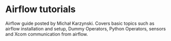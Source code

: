 # Airflow tutorials

Airflow guide posted by Michał Karzynski.
Covers basic topics such as airflow installation and setup, Dummy Operators, Python Operators, sensors and Xcom communication from airflow.
